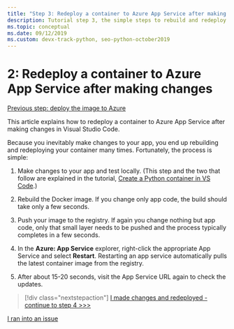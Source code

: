```yaml
---
title: "Step 3: Redeploy a container to Azure App Service after making changes in Visual Studio Code"
description: Tutorial step 3, the simple steps to rebuild and redeploy a container image.
ms.topic: conceptual
ms.date: 09/12/2019
ms.custom: devx-track-python, seo-python-october2019
---
```


# 2: Redeploy a container to Azure App Service after making changes

[Previous step: deploy the image to Azure](tutorial-deploy-containers-02.md)

This article explains how to redeploy a container to Azure App Service after making changes in Visual Studio Code.

Because you inevitably make changes to your app, you end up rebuilding and redeploying your container many times. Fortunately, the process is simple:

1. Make changes to your app and test locally. (This step and the two that follow are explained in the tutorial, [Create a Python container in VS Code](https://code.visualstudio.com/docs/python/tutorial-create-containers).)

1. Rebuild the Docker image. If you change only app code, the build should take only a few seconds.

1. Push your image to the registry. If again you change nothing but app code, only that small layer needs to be pushed and the process typically completes in a few seconds.

1. In the **Azure: App Service** explorer, right-click the appropriate App Service and select **Restart**. Restarting an app service automatically pulls the latest container image from the registry.

1. After about 15-20 seconds, visit the App Service URL again to check the updates.

> [!div class="nextstepaction"]
> [I made changes and redeployed - continue to step 4 >>>](tutorial-deploy-containers-04.md)

[I ran into an issue](https://www.research.net/r/PWZWZ52?tutorial=vscode-appservice-containers&step=03-make-changes-redeploy)
